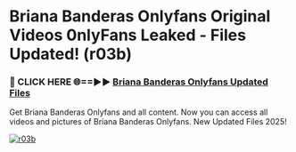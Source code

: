 # Briana Banderas Onlyfans Original Videos 0nlyFans Leaked - Files Updated! (r03b)

<h3>🔴 CLICK HERE 🌐==►► <a href="https://tinyurl.com/ms9xzufz" rel="nofollow">Briana Banderas Onlyfans Updated Files</a></h3>

Get Briana Banderas Onlyfans and all content. Now you can access all videos and pictures of Briana Banderas Onlyfans. New Updated Files 2025!

[![r03b](https://i.imgur.com/PQ7UWWw.gif)](https://tinyurl.com/ms9xzufz)
